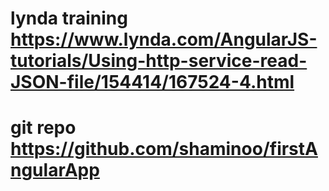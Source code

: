 # lynda training https://www.lynda.com/AngularJS-tutorials/Using-http-service-read-JSON-file/154414/167524-4.html
# git repo https://github.com/shaminoo/firstAngularApp
